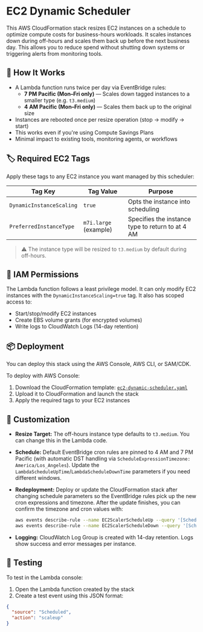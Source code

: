 
# EC2 Dynamic Scheduler

This AWS CloudFormation stack resizes EC2 instances on a schedule to optimize compute costs for business-hours workloads. It scales instances down during off-hours and scales them back up before the next business day. This allows you to reduce spend without shutting down systems or triggering alerts from monitoring tools.

## 🔧 How It Works

- A Lambda function runs twice per day via EventBridge rules:
  - **7 PM Pacific (Mon–Fri only)** — Scales down tagged instances to a smaller type (e.g. `t3.medium`)
  - **4 AM Pacific (Mon–Fri only)** — Scales them back up to the original size
- Instances are rebooted once per resize operation (stop → modify → start)
- This works even if you're using Compute Savings Plans
- Minimal impact to existing tools, monitoring agents, or workflows

## 🏷️ Required EC2 Tags

Apply these tags to any EC2 instance you want managed by this scheduler:

| Tag Key                 | Tag Value            | Purpose                                           |
|------------------------|----------------------|---------------------------------------------------|
| `DynamicInstanceScaling` | `true`               | Opts the instance into scheduling                 |
| `PreferredInstanceType`  | `m7i.large` (example) | Specifies the instance type to return to at 4 AM |

> ⚠️ The instance type will be resized to `t3.medium` by default during off-hours.

## 🔐 IAM Permissions

The Lambda function follows a least privilege model. It can only modify EC2 instances with the `DynamicInstanceScaling=true` tag. It also has scoped access to:

- Start/stop/modify EC2 instances
- Create EBS volume grants (for encrypted volumes)
- Write logs to CloudWatch Logs (14-day retention)

## 📦 Deployment

You can deploy this stack using the AWS Console, AWS CLI, or SAM/CDK.

To deploy with AWS Console:

1. Download the CloudFormation template: [`ec2-dynamic-scheduler.yaml`](./ec2-dynamic-scheduler.yaml)
2. Upload it to CloudFormation and launch the stack
3. Apply the required tags to your EC2 instances

## 📝 Customization

- **Resize Target:** The off-hours instance type defaults to `t3.medium`. You can change this in the Lambda code.
- **Schedule:** Default EventBridge cron rules are pinned to 4 AM and 7 PM Pacific (with automatic DST handling via `ScheduleExpressionTimezone: America/Los_Angeles`). Update the `LambdaScheduleUpTime`/`LambdaScheduleDownTime` parameters if you need different windows.
- **Redeployment:** Deploy or update the CloudFormation stack after changing schedule parameters so the EventBridge rules pick up the new cron expressions and timezone. After the update finishes, you can confirm the timezone and cron values with:

  ```bash
  aws events describe-rule --name EC2ScalerScheduleUp --query '[ScheduleExpression, ScheduleExpressionTimezone]'
  aws events describe-rule --name EC2ScalerScheduleDown --query '[ScheduleExpression, ScheduleExpressionTimezone]'
  ```
- **Logging:** CloudWatch Log Group is created with 14-day retention. Logs show success and error messages per instance.

## 🧪 Testing

To test in the Lambda console:

1. Open the Lambda function created by the stack
2. Create a test event using this JSON format:
```json
{
  "source": "Scheduled",
  "action": "scaleup"
}

